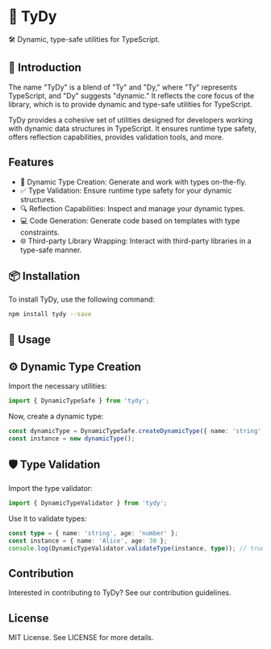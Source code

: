# 🌌 TyDy

🛠 Dynamic, type-safe utilities for TypeScript.

## 🎉 Introduction

The name "TyDy" is a blend of "Ty" and "Dy," where "Ty" represents TypeScript, and "Dy" suggests "dynamic." It reflects the core focus of the library, which is to provide dynamic and type-safe utilities for TypeScript.

TyDy provides a cohesive set of utilities designed for developers working with dynamic data structures in TypeScript. It ensures runtime type safety, offers reflection capabilities, provides validation tools, and more.


## Features

- 💼 Dynamic Type Creation: Generate and work with types on-the-fly.
- ✅ Type Validation: Ensure runtime type safety for your dynamic structures.
- 🔍 Reflection Capabilities: Inspect and manage your dynamic types.
- 💻 Code Generation: Generate code based on templates with type constraints.
- 🌐 Third-party Library Wrapping: Interact with third-party libraries in a type-safe manner.

## 📦 Installation

To install TyDy, use the following command:

```bash
npm install tydy --save
```

## 🚀 Usage

## ⚙️ Dynamic Type Creation

Import the necessary utilities:

```typescript
import { DynamicTypeSafe } from 'tydy';
```

Now, create a dynamic type:

```typescript
const dynamicType = DynamicTypeSafe.createDynamicType({ name: 'string', age: 'number' });
const instance = new dynamicType();
```

## 🛡️ Type Validation

Import the type validator:

```typescript
import { DynamicTypeValidator } from 'tydy';
```

Use it to validate types:

```typescript
const type = { name: 'string', age: 'number' };
const instance = { name: 'Alice', age: 30 };
console.log(DynamicTypeValidator.validateType(instance, type)); // true
```

## Contribution

Interested in contributing to TyDy? See our contribution guidelines.

## License

MIT License. See LICENSE for more details.

